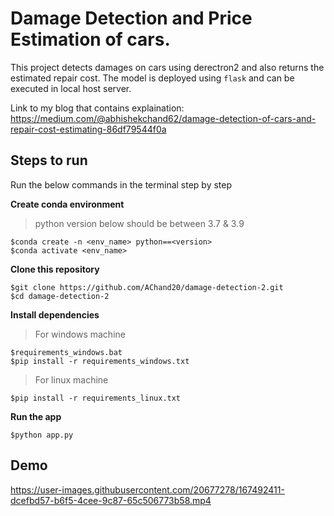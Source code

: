 # Damage Detection and Price Estimation of cars.
This project detects damages on cars using derectron2 and also returns the estimated repair cost. The model is deployed using `flask` and can be executed in local host server.

Link to my blog that contains explaination: https://medium.com/@abhishekchand62/damage-detection-of-cars-and-repair-cost-estimating-86df79544f0a

## Steps to run
Run the below commands in the terminal step by step

**Create conda environment**
> python version below should be between 3.7 & 3.9
```
$conda create -n <env_name> python==<version>
$conda activate <env_name>
```

**Clone this repository**

```
$git clone https://github.com/AChand20/damage-detection-2.git
$cd damage-detection-2
```
**Install dependencies**
> For windows machine
```
$requirements_windows.bat
$pip install -r requirements_windows.txt
```
> For linux machine
```
$pip install -r requirements_linux.txt
```
**Run the app**

```
$python app.py
```
## Demo
https://user-images.githubusercontent.com/20677278/167492411-dcefbd57-b6f5-4cee-9c87-65c506773b58.mp4



